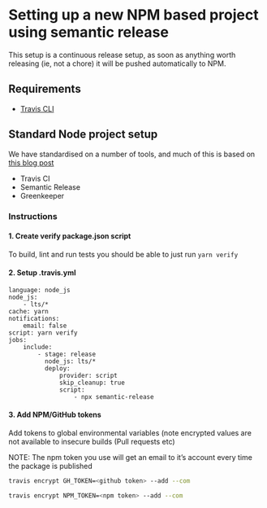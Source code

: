 # Setting up a new NPM based project using semantic release
This setup is a continuous release setup, as soon as anything worth releasing (ie, not a chore) it will be pushed automatically to NPM.

## Requirements
* [Travis CLI](https://github.com/travis-ci/travis.rb#installation)

## Standard Node project setup
We have standardised on a number of tools, and much of this is based on [this blog post](https://hackernoon.com/these-6-essential-tools-will-maintain-your-npm-modules-for-you-4cbbee88e0cb)

* Travis CI
* Semantic Release
* Greenkeeper

### Instructions
#### 1. Create verify package.json script
To build, lint and run tests you should be able to just run `yarn verify`

#### 2. Setup .travis.yml

```
language: node_js
node_js:
    - lts/*
cache: yarn
notifications:
    email: false
script: yarn verify
jobs:
    include:
        - stage: release
          node_js: lts/*
          deploy:
              provider: script
              skip_cleanup: true
              script:
                  - npx semantic-release
```

#### 3. Add NPM/GitHub tokens
Add tokens to global environmental variables (note encrypted values are not available to insecure builds (Pull requests etc)

NOTE: The npm token you use will get an email to it’s account every time the package is published 

``` sh
travis encrypt GH_TOKEN=<github token> --add --com 

travis encrypt NPM_TOKEN=<npm token> --add --com
```

